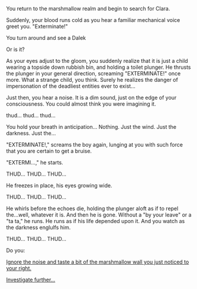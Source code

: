 You return to the marshmallow realm and begin to search for Clara. 

Suddenly, your blood runs cold as you hear a familiar mechanical voice greet you.  "Exterminate!"

You turn around and see a Dalek

Or is it?

As your eyes adjust to the gloom, you suddenly realize that it is just a child wearing a topside down rubbish bin,
and holding a toilet plunger.  He thrusts the plunger in your general direction, screaming "EXTERMINATE!" once more.
What a strange child, you think.  Surely he realizes the danger of impersonation of the deadliest entities ever to
exist...

Just then, you hear a noise.  It is a dim sound, just on the edge of your consciousness.  You could almost
think you were imagining it.

thud... thud... thud...

You hold your breath in anticipation... Nothing.  Just the wind.  Just the darkness.  Just the...

"EXTERMINATE!," screams the boy again, lunging at you with such force that you are certain to get a bruise.

"EXTERMI...," he starts.

THUD... THUD... THUD...

He freezes in place, his eyes growing wide.

THUD... THUD... THUD...

He whirls before the echoes die, holding the plunger aloft as if to repel the...well, whatever it is.  And then he
is gone.  Without a "by your leave" or a "ta ta," he runs.  He runs as if his life depended upon it.  And you watch
as the darkness englulfs him.

THUD... THUD... THUD...

Do you:

[Ignore the noise and taste a bit of the marshmallow wall you just noticed to your right.](../eating-walls/eating-marshmallows.md)

[Investigate further...](../knock/answer.md)
